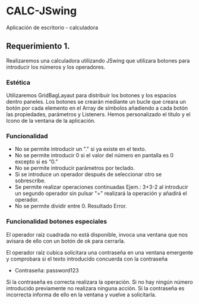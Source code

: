 # CALC-JSwing
Aplicación de escritorio - calculadora

## Requerimiento 1.

Realizaremos una calculadora utilizando JSwing que utilizara botones para introducir los números y los operadores. 

### Estética

Utilizaremos GridBagLayaut para distribuir los botones y los espacios dentro paneles. Los botones se crearán mediante un bucle que creara un botón por cada elemento en el Array de símbolos añadiendo a cada botón las propiedades, parámetros y Listeners. Hemos personalizado el título y el Icono de la ventana de la aplicación.

### Funcionalidad

- No se permite introducir un "." si ya existe en el texto.
- No se permite introducir 0 si el valor del número en pantalla es 0 excepto si es “0.”
- No se permite introducir parámetros por teclado.
- Si se introduce un operador después de seleccionar otro se sobrescribe.
- Se permite realizar operaciones continuadas Ejem.: 3+3-2 al introducir un segundo operador sin pulsar "=" realizará la operación y añadirá el operador.
- No se permite dividir entre 0. Resultado Error.


### Funcionalidad botones especiales

El operador raíz cuadrada no está disponible, invoca una ventana que nos avisara de ello con un botón de ok para cerrarla.

El operador raíz cubica solicitara una contraseña en una ventana emergente y comprobara si el texto introducido concuerda con la contraseña

- Contraseña: password123

Si la contraseña es correcta realizara la operación.
Si no hay ningún número introducido previamente no realizara ninguna acción.
Si la contraseña es incorrecta informa de ello en la ventana y vuelve a solicitarla.
